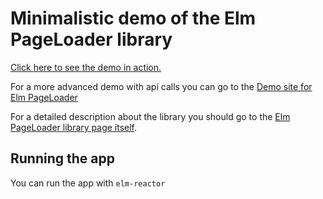 # Minimalistic demo of the Elm PageLoader library

[Click here to see the demo in action.](https://jordymoos.github.io/elm-pageloader-demo-minimal/)

For a more advanced demo with api calls you can go to the [Demo site for Elm PageLoader](https://github.com/JordyMoos/elm-pageloader-demo-site/)

For a detailed description about the library you should go to the [Elm PageLoader library page itself](https://github.com/JordyMoos/elm-pageloader).

## Running the app

You can run the app with `elm-reactor`
